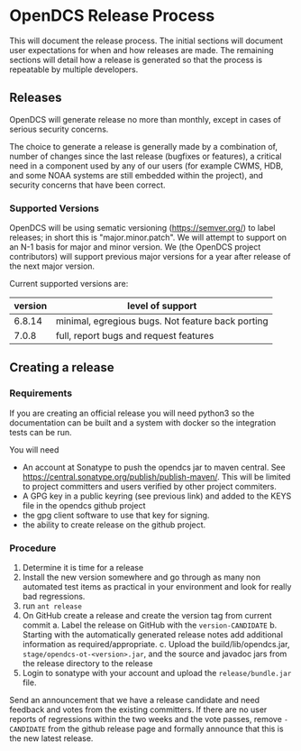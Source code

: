# OpenDCS Release Process

This will document the release process. The initial sections will document user expectations
for when and how releases are made. The remaining sections will detail how a release is generated
so that the process is repeatable by multiple developers.


## Releases

OpenDCS will generate release no more than monthly, except in cases of serious security concerns.

The choice to generate a release is generally made by a combination of, number of changes since the last release (bugfixes or features),
a critical need in a component used by any of our users (for example CWMS, HDB, and some NOAA systems are still embedded within
the project), and security concerns that have been correct.

### Supported Versions

OpenDCS will be using sematic versioning (https://semver.org/) to label releases; in short this is "major.minor.patch". We will attempt to support on an N-1 basis
for major and minor version. We (the OpenDCS project contributors) will support previous major versions for a year after release
of the next major version.

Current supported versions are:

|version|level of support|
|-------|----------------|
|6.8.14 |minimal, egregious bugs. Not feature back porting|
|7.0.8  |full, report bugs and request features|


## Creating a release


### Requirements

If you are creating an official release you will need python3 so the documentation can be built and a system 
with docker so the integration tests can be run.

You will need

- An account at Sonatype to push the opendcs jar to maven central. See https://central.sonatype.org/publish/publish-maven/.
This will be limited to project committers and users verified by other project commiters.
- A GPG key in a public keyring (see previous link) and added to the KEYS file in the opendcs github project
- the gpg client software to use that key for signing.
- the ability to create release on the github project.


### Procedure

1. Determine it is time for a release
2. Install the new version somewhere and go through as many non automated test items as practical in your environment and look for really bad regressions.
3. run `ant release`
4. On GitHub create a release and create the version tag from current commit
   a. Label the release on GitHub with the `version-CANDIDATE`
   b. Starting with the automatically generated release notes add additional information as required/appropriate.
   c. Upload the build/lib/opendcs.jar, `stage/opendcs-ot-<version>.jar`, and the source and javadoc jars from the release directory to the release
5. Login to sonatype with your account and upload the `release/bundle.jar` file.


Send an announcement that we have a release candidate and need feedback and votes from the existing committers. If there are 
no user reports of regressions within the two weeks and the vote passes, remove `-CANDIDATE` from the github release page
and formally announce that this is the new latest release.
